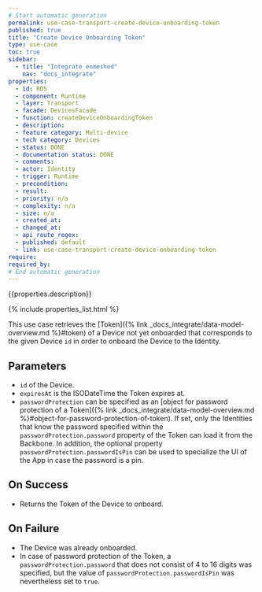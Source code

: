 ```yaml
---
# Start automatic generation
permalink: use-case-transport-create-device-onboarding-token
published: true
title: "Create Device Onboarding Token"
type: use-case
toc: true
sidebar:
  - title: "Integrate enmeshed"
    nav: "docs_integrate"
properties:
  - id: RD5
  - component: Runtime
  - layer: Transport
  - facade: DevicesFacade
  - function: createDeviceOnboardingToken
  - description:
  - feature category: Multi-device
  - tech category: Devices
  - status: DONE
  - documentation status: DONE
  - comments:
  - actor: Identity
  - trigger: Runtime
  - precondition:
  - result:
  - priority: n/a
  - complexity: n/a
  - size: n/a
  - created_at:
  - changed_at:
  - api_route_regex:
  - published: default
  - link: use-case-transport-create-device-onboarding-token
require:
required_by:
# End automatic generation
---
```


{{properties.description}}

{% include properties_list.html %}

This use case retrieves the [Token]({% link _docs_integrate/data-model-overview.md %}#token) of a Device not yet onboarded that corresponds to the given Device `id` in order to onboard the Device to the Identity.

## Parameters

- `id` of the Device.
- `expiresAt` is the ISODateTime the Token expires at.
- `passwordProtection` can be specified as an [object for password protection of a Token]({% link _docs_integrate/data-model-overview.md %}#object-for-password-protection-of-token). If set, only the Identities that know the password specified within the `passwordProtection.password` property of the Token can load it from the Backbone. In addition, the optional property `passwordProtection.passwordIsPin` can be used to specialize the UI of the App in case the password is a pin.

## On Success

- Returns the Token of the Device to onboard.

## On Failure

- The Device was already onboarded.
- In case of password protection of the Token, a `passwordProtection.password` that does not consist of 4 to 16 digits was specified, but the value of `passwordProtection.passwordIsPin` was nevertheless set to `true`.
